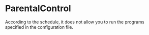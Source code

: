 # ParentalControl

According to the schedule, it does not allow you to run the programs specified 
in the configuration file.